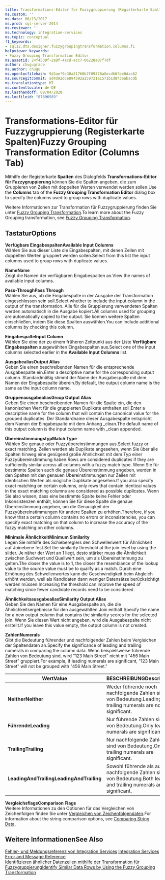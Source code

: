 ```yaml
---
title: Transformations-Editor für Fuzzygruppierung (Registerkarte Spalten) | Microsoft-Dokumentation
ms.custom: ''
ms.date: 06/13/2017
ms.prod: sql-server-2014
ms.reviewer: ''
ms.technology: integration-services
ms.topic: conceptual
f1_keywords:
- sql12.dts.designer.fuzzygroupingtransformation.columns.f1
helpviewer_keywords:
- Fuzzy Grouping Transformation Editor
ms.assetid: 24f4539f-2a9f-4acd-acc7-06228a07f7df
author: chugugrace
ms.author: chugu
ms.openlocfilehash: 9d3aef9c30a81760b7f09378a8ecd66fee0dac62
ms.sourcegitcommit: ad4d92dce894592a259721a1571b1d8736abacdb
ms.translationtype: MT
ms.contentlocale: de-DE
ms.lasthandoff: 08/04/2020
ms.locfileid: "87696989"
---
```

# <a name="fuzzy-grouping-transformation-editor-columns-tab"></a><span data-ttu-id="39afd-102">Transformations-Editor für Fuzzygruppierung (Registerkarte Spalten)</span><span class="sxs-lookup"><span data-stu-id="39afd-102">Fuzzy Grouping Transformation Editor (Columns Tab)</span></span>
  <span data-ttu-id="39afd-103">Mithilfe der Registerkarte **Spalten** des Dialogfelds **Transformations-Editor für Fuzzygruppierung** können Sie die Spalten angeben, die zum Gruppieren von Zeilen mit doppelten Werten verwendet werden sollen.</span><span class="sxs-lookup"><span data-stu-id="39afd-103">Use the **Columns** tab of the **Fuzzy Grouping Transformation Editor** dialog box to specify the columns used to group rows with duplicate values.</span></span>  
  
 <span data-ttu-id="39afd-104">Weitere Informationen zur Transformation für Fuzzygruppierung finden Sie unter [Fuzzy Grouping Transformation](data-flow/transformations/fuzzy-grouping-transformation.md).</span><span class="sxs-lookup"><span data-stu-id="39afd-104">To learn more about the Fuzzy Grouping transformation, see [Fuzzy Grouping Transformation](data-flow/transformations/fuzzy-grouping-transformation.md).</span></span>  
  
## <a name="options"></a><span data-ttu-id="39afd-105">Tastatur</span><span class="sxs-lookup"><span data-stu-id="39afd-105">Options</span></span>  
 <span data-ttu-id="39afd-106">**Verfügbare Eingabespalten**</span><span class="sxs-lookup"><span data-stu-id="39afd-106">**Available Input Columns**</span></span>  
 <span data-ttu-id="39afd-107">Wählen Sie aus dieser Liste die Eingabespalten, mit denen Zeilen mit doppelten Werten gruppiert werden sollen.</span><span class="sxs-lookup"><span data-stu-id="39afd-107">Select from this list the input columns used to group rows with duplicate values.</span></span>  
  
 <span data-ttu-id="39afd-108">**Name**</span><span class="sxs-lookup"><span data-stu-id="39afd-108">**Name**</span></span>  
 <span data-ttu-id="39afd-109">Zeigt die Namen der verfügbaren Eingabespalten an.</span><span class="sxs-lookup"><span data-stu-id="39afd-109">View the names of available input columns.</span></span>  
  
 <span data-ttu-id="39afd-110">**Pass-Through**</span><span class="sxs-lookup"><span data-stu-id="39afd-110">**Pass Through**</span></span>  
 <span data-ttu-id="39afd-111">Wählen Sie aus, ob die Eingabespalte in der Ausgabe der Transformation eingeschlossen sein soll.</span><span class="sxs-lookup"><span data-stu-id="39afd-111">Select whether to include the input column in the output of the transformation.</span></span> <span data-ttu-id="39afd-112">Alle für die Gruppierung verwendeten Spalten werden automatisch in die Ausgabe kopiert.</span><span class="sxs-lookup"><span data-stu-id="39afd-112">All columns used for grouping are automatically copied to the output.</span></span> <span data-ttu-id="39afd-113">Sie können weitere Spalten einschließen, indem Sie diese Spalten auswählen.</span><span class="sxs-lookup"><span data-stu-id="39afd-113">You can include additional columns by checking this column.</span></span>  
  
 <span data-ttu-id="39afd-114">**Eingabespalte**</span><span class="sxs-lookup"><span data-stu-id="39afd-114">**Input Column**</span></span>  
 <span data-ttu-id="39afd-115">Wählen Sie eine der zu einem früheren Zeitpunkt aus der Liste **Verfügbare Eingabespalten** ausgewählten Eingabespalten aus.</span><span class="sxs-lookup"><span data-stu-id="39afd-115">Select one of the input columns selected earlier in the **Available Input Columns** list.</span></span>  
  
 <span data-ttu-id="39afd-116">**Ausgabealias**</span><span class="sxs-lookup"><span data-stu-id="39afd-116">**Output Alias**</span></span>  
 <span data-ttu-id="39afd-117">Geben Sie einen beschreibenden Namen für die entsprechende Ausgabespalte ein.</span><span class="sxs-lookup"><span data-stu-id="39afd-117">Enter a descriptive name for the corresponding output column.</span></span> <span data-ttu-id="39afd-118">Standardmäßig stimmt der Name der Ausgabespalte mit dem Namen der Eingabespalte überein.</span><span class="sxs-lookup"><span data-stu-id="39afd-118">By default, the output column name is the same as the input column name.</span></span>  
  
 <span data-ttu-id="39afd-119">**Gruppenausgabealias**</span><span class="sxs-lookup"><span data-stu-id="39afd-119">**Group Output Alias**</span></span>  
 <span data-ttu-id="39afd-120">Geben Sie einen beschreibenden Namen für die Spalte ein, die den kanonischen Wert für die gruppierten Duplikate enthalten soll.</span><span class="sxs-lookup"><span data-stu-id="39afd-120">Enter a descriptive name for the column that will contain the canonical value for the grouped duplicates.</span></span> <span data-ttu-id="39afd-121">Der Standardname dieser Ausgabespalte entspricht dem Namen der Eingabespalte mit dem Anhang _clean.</span><span class="sxs-lookup"><span data-stu-id="39afd-121">The default name of this output column is the input column name with _clean appended.</span></span>  
  
 <span data-ttu-id="39afd-122">**Übereinstimmungstyp**</span><span class="sxs-lookup"><span data-stu-id="39afd-122">**Match Type**</span></span>  
 <span data-ttu-id="39afd-123">Wählen Sie genaue oder Fuzzyübereinstimmungen aus.</span><span class="sxs-lookup"><span data-stu-id="39afd-123">Select fuzzy or exact matching.</span></span> <span data-ttu-id="39afd-124">Zeilen werden als Duplikate angesehen, wenn Sie über alle Spalten hinweg eine genügend große Ähnlichkeit mit dem Typ einer Fuzzyübereinstimmung haben.</span><span class="sxs-lookup"><span data-stu-id="39afd-124">Rows are considered duplicates if they are sufficiently similar across all columns with a fuzzy match type.</span></span> <span data-ttu-id="39afd-125">Wenn Sie für bestimmte Spalten auch die genaue Übereinstimmung angeben, werden in den Spalten mit den genauen Übereinstimmungen nur Zeilen mit identischen Werten als mögliche Duplikate angesehen.</span><span class="sxs-lookup"><span data-stu-id="39afd-125">If you also specify exact matching on certain columns, only rows that contain identical values in the exact matching columns are considered as possible duplicates.</span></span> <span data-ttu-id="39afd-126">Wenn Sie also wissen, dass eine bestimmte Spalte keine Fehler oder Inkonsistenzen enthält, können Sie für diese Spalte die genaue Übereinstimmung angeben, um die Genauigkeit der Fuzzyübereinstimmungen für andere Spalten zu erhöhen.</span><span class="sxs-lookup"><span data-stu-id="39afd-126">Therefore, if you know that a certain column contains no errors or inconsistencies, you can specify exact matching on that column to increase the accuracy of the fuzzy matching on other columns.</span></span>  
  
 <span data-ttu-id="39afd-127">**Minimale Ähnlichkeit**</span><span class="sxs-lookup"><span data-stu-id="39afd-127">**Minimum Similarity**</span></span>  
 <span data-ttu-id="39afd-128">Legen Sie mithilfe des Schiebereglers den Schwellenwert für Ähnlichkeit auf Joinebene fest.</span><span class="sxs-lookup"><span data-stu-id="39afd-128">Set the similarity threshold at the join level by using the slider.</span></span> <span data-ttu-id="39afd-129">Je näher der Wert an 1 liegt, desto stärker muss die Ähnlichkeit zwischen Suchwert und Quellwert sein, um als Übereinstimmung zu gelten.</span><span class="sxs-lookup"><span data-stu-id="39afd-129">The closer the value is to 1, the closer the resemblance of the lookup value to the source value must be to qualify as a match.</span></span> <span data-ttu-id="39afd-130">Durch eine Erhöhung des Schwellenwertes kann die Geschwindigkeit beim Abgleich erhöht werden, weil als Kandidaten dann weniger Datensätze berücksichtigt werden müssen.</span><span class="sxs-lookup"><span data-stu-id="39afd-130">Increasing the threshold can improve the speed of matching since fewer candidate records need to be considered.</span></span>  
  
 <span data-ttu-id="39afd-131">**Ähnlichkeitsausgabealias**</span><span class="sxs-lookup"><span data-stu-id="39afd-131">**Similarity Output Alias**</span></span>  
 <span data-ttu-id="39afd-132">Geben Sie den Namen für eine Ausgabespalte an, die die Ähnlichkeitsergebnisse für den ausgewählten Join enthält.</span><span class="sxs-lookup"><span data-stu-id="39afd-132">Specify the name for a new output column that contains the similarity scores for the selected join.</span></span> <span data-ttu-id="39afd-133">Wenn Sie diesen Wert nicht angeben, wird die Ausgabespalte nicht erstellt.</span><span class="sxs-lookup"><span data-stu-id="39afd-133">If you leave this value empty, the output column is not created.</span></span>  
  
 <span data-ttu-id="39afd-134">**Zahlen**</span><span class="sxs-lookup"><span data-stu-id="39afd-134">**Numerals**</span></span>  
 <span data-ttu-id="39afd-135">Gibt die Bedeutung führender und nachfolgender Zahlen beim Vergleichen der Spaltendaten an.</span><span class="sxs-lookup"><span data-stu-id="39afd-135">Specify the significance of leading and trailing numerals in comparing the column data.</span></span> <span data-ttu-id="39afd-136">Wenn beispielsweise führende Zahlen von Bedeutung sind, wird "123 Main Street" nicht mit "456 Main Street" gruppiert.</span><span class="sxs-lookup"><span data-stu-id="39afd-136">For example, if leading numerals are significant, "123 Main Street" will not be grouped with "456 Main Street."</span></span>  
  
|<span data-ttu-id="39afd-137">Wert</span><span class="sxs-lookup"><span data-stu-id="39afd-137">Value</span></span>|<span data-ttu-id="39afd-138">BESCHREIBUNG</span><span class="sxs-lookup"><span data-stu-id="39afd-138">Description</span></span>|  
|-----------|-----------------|  
|<span data-ttu-id="39afd-139">**Neither**</span><span class="sxs-lookup"><span data-stu-id="39afd-139">**Neither**</span></span>|<span data-ttu-id="39afd-140">Weder führende noch nachfolgende Zahlen sind von Bedeutung.</span><span class="sxs-lookup"><span data-stu-id="39afd-140">Leading and trailing numerals are not significant.</span></span>|  
|<span data-ttu-id="39afd-141">**Führende**</span><span class="sxs-lookup"><span data-stu-id="39afd-141">**Leading**</span></span>|<span data-ttu-id="39afd-142">Nur führende Zahlen sind von Bedeutung.</span><span class="sxs-lookup"><span data-stu-id="39afd-142">Only leading numerals are significant.</span></span>|  
|<span data-ttu-id="39afd-143">**Trailing**</span><span class="sxs-lookup"><span data-stu-id="39afd-143">**Trailing**</span></span>|<span data-ttu-id="39afd-144">Nur nachfolgende Zahlen sind von Bedeutung.</span><span class="sxs-lookup"><span data-stu-id="39afd-144">Only trailing numerals are significant.</span></span>|  
|<span data-ttu-id="39afd-145">**LeadingAndTrailing**</span><span class="sxs-lookup"><span data-stu-id="39afd-145">**LeadingAndTrailing**</span></span>|<span data-ttu-id="39afd-146">Sowohl führende als auch nachfolgende Zahlen sind von Bedeutung.</span><span class="sxs-lookup"><span data-stu-id="39afd-146">Both leading and trailing numerals are significant.</span></span>|  
  
 <span data-ttu-id="39afd-147">**Vergleichsflags**</span><span class="sxs-lookup"><span data-stu-id="39afd-147">**Comparison Flags**</span></span>  
 <span data-ttu-id="39afd-148">Weitere Informationen zu den Optionen für das Vergleichen von Zeichenfolgen finden Sie unter [Vergleichen von Zeichenfolgendaten](data-flow/comparing-string-data.md).</span><span class="sxs-lookup"><span data-stu-id="39afd-148">For information about the string comparison options, see [Comparing String Data](data-flow/comparing-string-data.md).</span></span>  
  
## <a name="see-also"></a><span data-ttu-id="39afd-149">Weitere Informationen</span><span class="sxs-lookup"><span data-stu-id="39afd-149">See Also</span></span>  
 <span data-ttu-id="39afd-150">[Fehler- und Meldungsreferenz von Integration Services](../../2014/integration-services/integration-services-error-and-message-reference.md) </span><span class="sxs-lookup"><span data-stu-id="39afd-150">[Integration Services Error and Message Reference](../../2014/integration-services/integration-services-error-and-message-reference.md) </span></span>  
 [<span data-ttu-id="39afd-151">Identifizieren ähnlicher Datenzeilen mithilfe der Transformation für Fuzzygruppierung</span><span class="sxs-lookup"><span data-stu-id="39afd-151">Identify Similar Data Rows by Using the Fuzzy Grouping Transformation</span></span>](data-flow/transformations/identify-similar-data-rows-by-using-the-fuzzy-grouping-transformation.md)  
  
  
